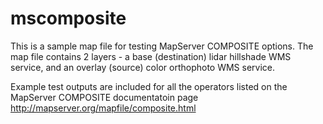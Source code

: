 # mscomposite

This is a sample map file for testing MapServer COMPOSITE options. The map file contains 2 layers - a base (destination) lidar hillshade WMS service, and an overlay (source) color orthophoto WMS service. 

Example test outputs are included for all the operators listed on the MapServer COMPOSITE documentatoin page http://mapserver.org/mapfile/composite.html 